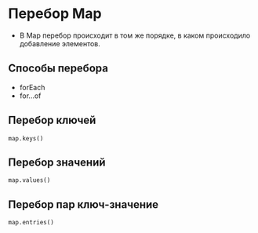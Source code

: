 # Перебор Map

- В Map перебор происходит в том же порядке, в каком происходило добавление элементов.

## Способы перебора

- forEach
- for...of

## Перебор ключей

```
map.keys()
```

## Перебор значений

```
map.values()
```

## Перебор пар ключ-значение

```
map.entries()
```